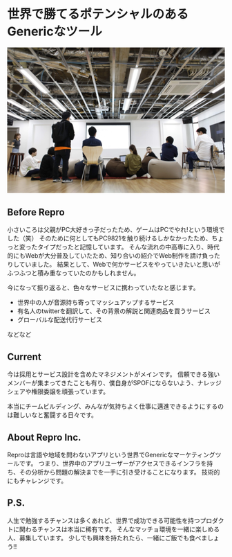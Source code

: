 
# 世界で勝てるポテンシャルのあるGenericなツール


![alt](https://github.com/komoshun/Employer-Branding/blob/master/20160318/20180327_KS_00032.JPG)

## Before Repro

小さいころは父親がPC大好きっ子だったため、ゲームはPCでやれ!という環境でした（笑） そのために何としてもPC9821を触り続けるしかなかったため、ちょっと変ったタイプだったと記憶しています。 
そんな流れの中高専に入り、時代的にもWebが大分普及していたため、知り合いの紹介でWeb制作を請け負ったりしていました。 結果として、Webで何かサービスをやっていきたいと思いがふつふつと積み重なっていたのかもしれません。

今になって振り返ると、色々なサービスに携わっていたなと感じます。

- 世界中の人が音源持ち寄ってマッシュアップするサービス
- 有名人のtwitterを翻訳して、その背景の解説と関連商品を買うサービス
- グローバルな配送代行サービス

などなど


## Current

今は採用とサービス設計を含めたマネジメントがメインです。 信頼できる強いメンバーが集まってきたことも有り、僕自身がSPOFにならないよう、ナレッジシェアや権限委譲を頑張っています。

本当にチームビルディング、みんなが気持ちよく仕事に邁進できるようにするのは難しいなと奮闘する日々です。

 ## About Repro Inc.
 
 
Reproは言語や地域を問わないアプリという世界でGenericなマーケティングツールです。 つまり、世界中のアプリユーザーがアクセスできるインフラを持ち、その分析から問題の解決までを一手に引き受けることになります。 技術的にもチャレンジです。

## P.S.

人生で勉強するチャンスは多くあれど、世界で成功できる可能性を持つプロダクトに関わるチャンスは本当に稀有です。 そんなマッチョ環境を一緒に楽しめる人、募集しています。 少しでも興味を持たれたら、一緒にご飯でも食べましょう!!
